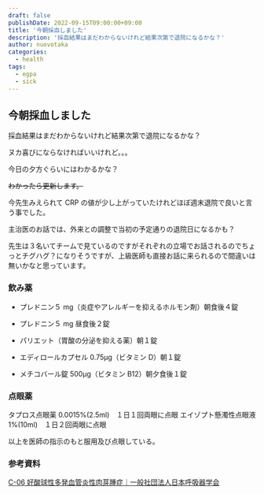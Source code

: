 ```yaml
---
draft: false
publishDate: 2022-09-15T09:00:00+09:00
title: '今朝採血しました'
description: '採血結果はまだわからないけれど結果次第で退院になるかな？'
author: nuovotaka
categories:
  - health
tags:
  - egpa
  - sick
---
```


## 今朝採血しました

採血結果はまだわからないけれど結果次第で退院になるかな？

ヌカ喜びにならなければいいけれど。。。

今日の夕方ぐらいにはわかるかな？

~~わかったら更新します。~~

今先生みえられて CRP の値が少し上がっていたけれどほぼ週末退院で良いと言う事でした。

主治医のお話では、外来との調整で当初の予定通りの退院日になるかも？

先生は３名いてチームで見ているのですがそれぞれの立場でお話されるのでちょっとチグハグ？になりそうですが、上級医師も直接お話に来られるので間違いは無いかなと思っています。

### 飲み薬

- プレドニン５ mg（炎症やアレルギーを抑えるホルモン剤）朝食後４錠
- プレドニン５ mg 昼食後２錠

- パリエット（胃酸の分泌を抑える薬）朝１錠
- エディロールカプセル 0.75μg（ビタミン D）朝１錠
- メチコバール錠 500μg（ビタミン B12）朝夕食後１錠

### 点眼薬

タプロス点眼薬 0.0015%(2.5ml)　１日１回両眼に点眼
エイゾプト懸濁性点眼液 1%(10ml)　１日２回両眼に点眼

以上を医師の指示のもと服用及び点眼している。

### 参考資料

[C-06 好酸球性多発血管炎性肉芽腫症｜一般社団法人日本呼吸器学会](https://www.jrs.or.jp/citizen/disease/c/c-06.html)
